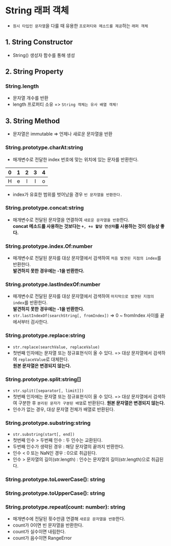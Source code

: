 # String 래퍼 객체
- `원시 타입인 문자열`을 다룰 때 유용한 `프로퍼티와 메소드를 제공`하는 `래퍼 객체`

## 1. String Constructor
- String() 생성자 함수를 통해 생성

## 2. String Property
### String.length
- 문자열 개수를 반환
- length 프로퍼티 소유 => `String 객체는 유사 배열 객체!`

## 3. String Method
- 문자열은 immutable => 언제나 새로운 문자열을 반환

### String.prototype.charAt:string
- 매개변수로 전달한 index 번호에 맞는 위치에 있는 문자를 반환한다.

| 0 | 1 | 2 | 3 | 4 |
|:---:|:---:|:---:|:---:|:---:|
| H | e | l | l | o |

- index가 유효한 범위를 벗어났을 경우 `빈 문자열을 반환한다.`

### String.prototype.concat:string
- 매개변수로 전달된 문자열을 연결하여 `새로운 문자열을 반환`한다.  
**concat 메소드를 사용하는 것보다는 `+, += 할당 연산자`를 사용하는 것이 성능상 좋다.**


### String.prototype.index.Of:number
- 매개변수로 전달된 문자를 대상 문자열에서 검색하여 `처음 발견된 지점의 index`를 반환한다.  
**발견하지 못한 경우에는 -1을 반환한다.**

### String.prototype.lastIndexOf:number
- 매개변수로 전달된 문자를 대상 문자열에서 검색하여 `마지막으로 발견된 지점의 index`를 반환한다.  
**발견하지 못한 경우에는 -1을 반환한다.**
- `str.lastIndexOf(searchString[, fromIndex])`
=> 0 ~ fromIndex 사이를 끝에서부터 검사한다.

### String.prototype.replace:string
- `str.replace(searchValue, replaceValue)`
- 첫번째 인자에는 문자열 또는 정규표현식이 올 수 있다.
=> 대상 문자열에서 검색하여 `replaceValue`로 대체한다.  
**원본 문자열은 변경되지 않는다.**

### String.prototype.split:string[]
- `str.split([separator[, limit]])`
- 첫번째 인자에는 문자열 또는 정규표현식이 올 수 있다.
=> 대상 문자열에서 검색하여 구분한 후 `분리된 문자가 구분된 배열`로 반환된다.
**원본 문자열은 변경되지 않는다.**
- 인수가 없는 경우, 대상 문자열 전체가 배열로 반환된다.

### String.prototype.substring:string
- `str.substring(start[, end])`
- 첫번째 인수 > 두번째 인수 : 두 인수는 교환된다.
- 두번째 인수가 생략된 경우 : 해당 문자열의 끝까지 반환한다.
- 인수 < 0 또는 NaN인 경우 : 0으로 취급된다.
- 인수 > 문자열의 길이(str.length) : 인수는 문자열의 길이(str.length)으로 취급된다.

### String.prototype.toLowerCase(): string

### String.prototype.toUpperCase(): string

### String.prototype.repeat(count: number): string
- 매개변수에 전달된 횟수만큼 연결해 `새로운 문자열을 반환`한다.
- count가 0이면 빈 문자열을 반환한다.
- count가 실수이면 내림한다.
- count가 음수이면 RangeError